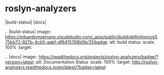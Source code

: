 # roslyn-analyzers

|build-status| |docs| 


.. |build-status| image:: https://eduardomserrano.visualstudio.com/_apis/public/build/definitions/e575bb72-927b-4cb5-aabf-df6415768b5b/31/badge
    :alt: build status
    :scale: 100%
    :target:

.. |docs| image:: https://readthedocs.org/projects/roslyn-analyzers/badge/?version=latest
    :alt: Documentation Status
    :scale: 100%
    :target: http://roslyn-analyzers.readthedocs.io/en/latest/?badge=latest
